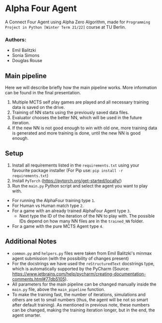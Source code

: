 # Alpha Four Agent
A Connect Four Agent using Alpha Zero Algorithm, made for `Programming Project in Python [Winter Term 21/22]` course at TU Berlin.

### Authors:
- Emil Balitzki
- Sonia Simons
- Douglas Rouse

## Main pipeline
Here we will describe briefly how the main pipeline works. More information can be found in the final presentation.
1. Multiple MCTS self play games are played and all necessary training data is saved on the drive.
2. Training of NN starts using the previously saved data files.
3. Evaluator chooses the better NN, which will be used in the future iteration.
4. If the new NN is not good enough to win with old one, more training data is generated and more training is done, until the new NN is good enough.

## Setup
1. Install all requirements listed in the `requirements.txt` using your favourite package installer (For Pip use: ` pip install -r requirements.txt
`)
2. Install `PyTorch` (https://pytorch.org/get-started/locally/)
2. Run the `main.py` Python script and select the agent you want to play with.
- For running the AlphaFour training type `1`. 
- For Human vs Human match type `2`.
- For a game with an already trained AlphaFour Agent type `3`.
  - Next type the ID of the iteration of the NN to play with. The possible IDs depend on how many NN files are in the `trained_NN` folder.
- For a game with the pure MCTS Agent type `4`.

## Additional Notes
- `common.py` and `helpers.py` files were taken from Emil Balitzki's minmax agent submission (with the possibility of changes present)
- For the docstrings we have used the `reStructuredText` docstrings type, which is automatically supported by the PyCharm (Source: https://www.jetbrains.com/help/pycharm/creating-documentation-comments.html#77db5105).
- All parameters for the main pipeline can be changed manually inside the `main.py` file, above the `main_pipeline` function.
- To make the training fast, the number of iterations, simulations and others are set to small numbers (thus, the agent will be not so smart after default training). As mentioned in previous note, these numbers can be changed, making the training iteration longer, but in the end, the agent smarter.
